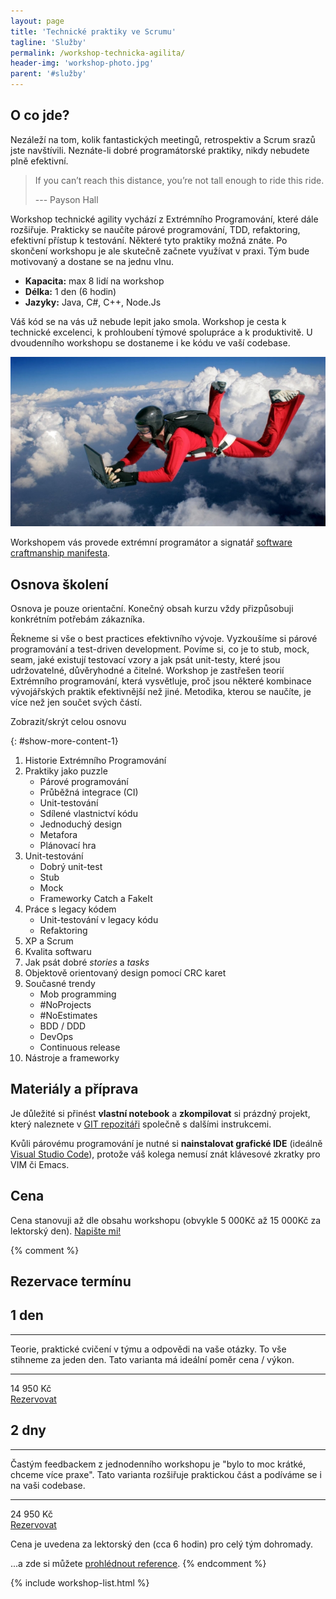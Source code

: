 ```yaml
---
layout: page
title: 'Technické praktiky ve Scrumu'
tagline: 'Služby'
permalink: /workshop-technicka-agilita/
header-img: 'workshop-photo.jpg'
parent: '#služby'
---
```


## O co jde?

Nezáleží na tom, kolik fantastických meetingů, retrospektiv a Scrum srazů jste navštívili.
Neznáte-li dobré programátorské praktiky, nikdy nebudete plně efektivní.

> If you can’t reach this distance, you’re not tall enough to ride this ride.
>
> --- Payson Hall

Workshop technické agility vychází z Extrémního Programování, které dále rozšiřuje.
Prakticky se naučíte párové programování, TDD, refaktoring, efektivní přístup k testování.
Některé tyto praktiky možná znáte. Po skončení workshopu je ale skutečně začnete využívat v praxi.
Tým bude motivovaný a dostane se na jednu vlnu.

- **Kapacita:** max 8 lidí na workshop
- **Délka:** 1 den (6 hodin)
- **Jazyky:** Java, C#, C++, Node.Js

Váš kód se na vás už nebude lepit jako smola. Workshop je cesta k technické excelenci,
k prohloubení týmové spolupráce a k produktivitě. U dvoudenního workshopu se dostaneme
i ke kódu ve vaší codebase.

![Lukáš Bednařík](/images/blog/xp-fall.png)

Workshopem vás provede extrémní programátor a
signatář [software craftmanship manifesta](http://manifesto.softwarecraftsmanship.org).

## Osnova školení

Osnova je pouze orientační.
Konečný obsah kurzu vždy přizpůsobuji konkrétním potřebám zákazníka.

Řekneme si vše o best practices efektivního vývoje.
Vyzkoušíme si párové programování a test-driven development.
Povíme si, co je to stub, mock, seam, jaké existují testovací vzory a jak
psát unit-testy, které jsou udržovatelné, důvěryhodné a čitelné.
Workshop je zastřešen teorií Extrémního programování, která vysvětluje,
proč jsou některé kombinace vývojářských praktik efektivnější než jiné.
Metodika, kterou se naučíte, je více než jen součet svých částí.

<div id="show-more-1">Zobrazit/skrýt celou osnovu</div>

{: #show-more-content-1}
1. Historie Extrémního Programování
1. Praktiky jako puzzle
   - Párové programování
   - Průběžná integrace (CI)
   - Unit-testování
   - Sdílené vlastnictví kódu
   - Jednoduchý design
   - Metafora
   - Plánovací hra
1. Unit-testování
     - Dobrý unit-test
     - Stub
     - Mock
     - Frameworky Catch a FakeIt
1. Práce s legacy kódem
   - Unit-testování v legacy kódu
   - Refaktoring
1. XP a Scrum
1. Kvalita softwaru
1. Jak psát dobré *stories* a *tasks*
1. Objektově orientovaný design pomocí CRC karet
1. Současné trendy
   - Mob programming
   - #NoProjects
   - #NoEstimates
   - BDD / DDD
   - DevOps
   - Continuous release
1. Nástroje a frameworky


## Materiály a příprava

Je důležité si přinést **vlastní notebook**
a **zkompilovat** si prázdný projekt, který naleznete v
[GIT repozitáři](https://github.com/lukasbednarik/clean-project)
společně s dalšími instrukcemi.

Kvůli párovému programování je nutné si **nainstalovat grafické IDE** (ideálně
[Visual Studio Code](https://code.visualstudio.com/)), protože váš kolega nemusí znát klávesové
zkratky pro VIM či Emacs.

## Cena

Cena stanovuji až dle obsahu workshopu (obvykle 5 000Kč až 15 000Kč za lektorský den). [Napište mi!](/#kontakt)

{% comment %}
## Rezervace termínu

<div class="pricing-table">
    <div class="pricing-option">
        <i class="pe-7s-alarm"></i>
        <h2>1 den</h2>
        <hr />
        <p>Teorie, praktické cvičení v týmu a odpovědi na vaše otázky. To vše stihneme za jeden den. Tato varianta má ideální poměr cena / výkon.</p>
        <hr />
        <div class="price">
            <div class="front">
                <span class="price">14 950 Kč</span>
            </div>
            <div class="back">
                <a href="/#kontakt" class="button">Rezervovat</a>
            </div>
        </div>
    </div>
    <div class="pricing-option">
        <i class="pe-7s-display2"></i>
        <h2>2 dny</h2>
        <hr />
        <p>Častým feedbackem z jednodenního workshopu je "bylo to moc krátké, chceme více praxe". Tato varianta rozšiřuje praktickou část a podíváme se i na vaši codebase.</p>
        <hr />
        <div class="price">
            <div class="front">
                <span class="price">24 950 Kč</span>
            </div>
            <div class="back">
                <a href="/#kontakt" class="button">Rezervovat</a>
            </div>
        </div>
    </div>
</div>

Cena je uvedena za lektorský den (cca 6 hodin) pro celý tým dohromady.


...a zde si můžete [prohlédnout reference](/#doporuceni).
{% endcomment %}

{% include workshop-list.html %}
